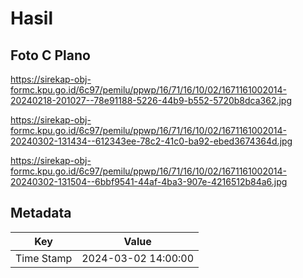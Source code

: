 # Hasil

## Foto C Plano

https://sirekap-obj-formc.kpu.go.id/6c97/pemilu/ppwp/16/71/16/10/02/1671161002014-20240218-201027--78e91188-5226-44b9-b552-5720b8dca362.jpg

https://sirekap-obj-formc.kpu.go.id/6c97/pemilu/ppwp/16/71/16/10/02/1671161002014-20240302-131434--612343ee-78c2-41c0-ba92-ebed3674364d.jpg

https://sirekap-obj-formc.kpu.go.id/6c97/pemilu/ppwp/16/71/16/10/02/1671161002014-20240302-131504--6bbf9541-44af-4ba3-907e-4216512b84a6.jpg


## Metadata

| Key        | Value               |
| ---------- | ------------------- |
| Time Stamp | 2024-03-02 14:00:00 |




